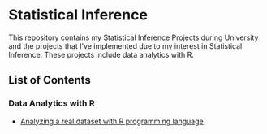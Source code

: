 # Statistical Inference

This repository contains my Statistical Inference Projects during University and the projects that I've implemented due to my interest in Statistical Inference. These projects include data analytics with R.

## List of Contents

### Data Analytics with R
- [Analyzing a real dataset with R programming language](https://github.com/zaha2020/Statistical_Inference/tree/main/Analyze_of_real_dataset_R)
